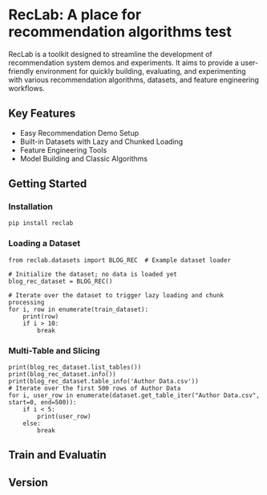 # RecLab: A place for recommendation algorithms test
RecLab is a toolkit designed to streamline the development of recommendation system demos and experiments. It aims to provide a user-friendly environment for quickly building, evaluating, and experimenting with various recommendation algorithms, datasets, and feature engineering workflows.
## Key Features
* Easy Recommendation Demo Setup
* Built-in Datasets with Lazy and Chunked Loading
* Feature Engineering Tools
* Model Building and Classic Algorithms
## Getting Started
### Installation
```
pip install reclab
```
### Loading a Dataset
```
from reclab.datasets import BLOG_REC  # Example dataset loader

# Initialize the dataset; no data is loaded yet
blog_rec_dataset = BLOG_REC()

# Iterate over the dataset to trigger lazy loading and chunk processing
for i, row in enumerate(train_dataset):
    print(row)
    if i > 10:
        break
```
### Multi-Table and Slicing
```
print(blog_rec_dataset.list_tables())
print(blog_rec_dataset.info())
print(blog_rec_dataset.table_info('Author Data.csv'))
# Iterate over the first 500 rows of Author Data
for i, user_row in enumerate(dataset.get_table_iter("Author Data.csv", start=0, end=500)):
    if i < 5:
        print(user_row)
    else:
        break
```
## Train and Evaluatin
## Version

